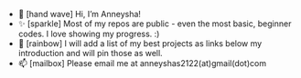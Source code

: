 - 👋 [hand wave] Hi, I’m Anneysha!
- ✨ [sparkle]   Most of my repos are public - even the most basic, beginner codes. I love showing my progress. :)
- 🌈 [rainbow]   I will add a list of my best projects as links below my introduction and will pin those as well.
- 📫 [mailbox]   Please email me at anneyshas2122(at)gmail(dot)com

<!---
Anneysha7/Anneysha7 is a ✨ special ✨ repository because its `README.md` (this file) appears on your GitHub profile.
You can click the Preview link to take a look at your changes.
--->
